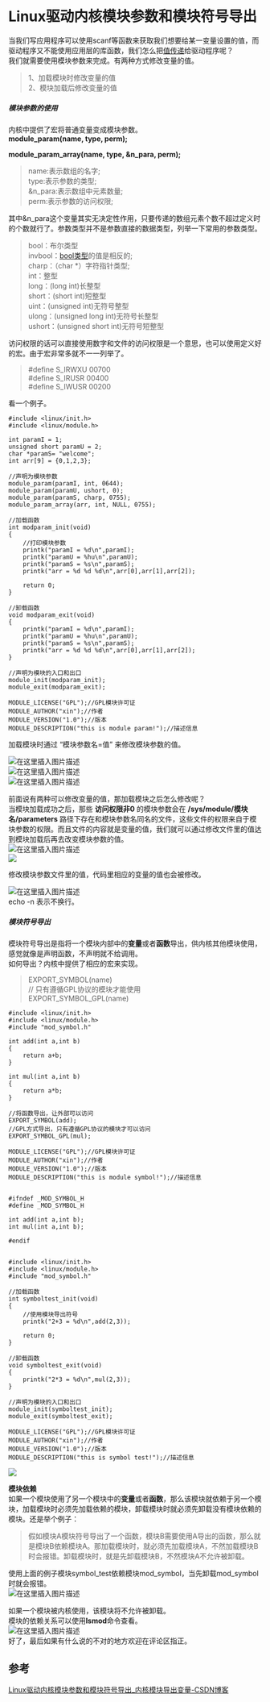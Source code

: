 # Linux驱动内核模块参数和模块符号导出

当我们写应用程序可以使用scanf等函数来获取我们想要给某一变量设置的值，而驱动程序又不能使用应用层的库函数，我们怎么把[值传递](https://so.csdn.net/so/search?q=%E5%80%BC%E4%BC%A0%E9%80%92&spm=1001.2101.3001.7020)给驱动程序呢？  
我们就需要使用模块参数来完成。有两种方式修改变量的值。

> 1、加载模块时修改变量的值  
> 2、模块加载后修改变量的值

##### 模块参数的使用

内核中提供了宏将普通变量变成模块参数。  
**module\_param(name, type, perm);**

**module\_param\_array(name, type, &n\_para, perm);**

> name:表示数组的名字;  
> type:表示参数的类型;  
> &n\_para:表示数组中元素数量;  
> perm:表示参数的访问权限;

其中&n\_para这个变量其实无决定性作用，只要传递的数组元素个数不超过定义时的个数就行了。参数类型并不是参数直接的数据类型，列举一下常用的参数类型。

> bool：布尔类型  
> invbool：[bool类型](https://so.csdn.net/so/search?q=bool%E7%B1%BB%E5%9E%8B&spm=1001.2101.3001.7020)的值是相反的;  
> charp：（char \*）字符指针类型;  
> int：整型  
> long：(long int)长整型  
> short：(short int)短整型  
> uint：(unsigned int)无符号整型  
> ulong：(unsigned long int)无符号长整型  
> ushort：(unsigned short int)无符号短整型

访问权限的话可以直接使用数字和文件的访问权限是一个意思，也可以使用定义好的宏。由于宏非常多就不一一列举了。

> #define S\_IRWXU 00700  
> #define S\_IRUSR 00400  
> #define S\_IWUSR 00200

看一个例子。

    #include <linux/init.h>
    #include <linux/module.h>
    
    int paramI = 1;
    unsigned short paramU = 2;
    char *paramS= "welcome";
    int arr[9] = {0,1,2,3};
    
    //声明为模块参数
    module_param(paramI, int, 0644);
    module_param(paramU, ushort, 0);
    module_param(paramS, charp, 0755);
    module_param_array(arr, int, NULL, 0755);
    
    //加载函数
    int modparam_init(void)
    {
    	//打印模块参数
    	printk("paramI = %d\n",paramI);
    	printk("paramU = %hu\n",paramU);
    	printk("paramS = %s\n",paramS);
    	printk("arr = %d %d %d\n",arr[0],arr[1],arr[2]);
    
    	return 0;
    }
    
    //卸载函数
    void modparam_exit(void)
    {
    	printk("paramI = %d\n",paramI);
    	printk("paramU = %hu\n",paramU);
    	printk("paramS = %s\n",paramS);
    	printk("arr = %d %d %d\n",arr[0],arr[1],arr[2]);
    }
    
    //声明为模块的入口和出口
    module_init(modparam_init);
    module_exit(modparam_exit);
    
    MODULE_LICENSE("GPL");//GPL模块许可证
    MODULE_AUTHOR("xin");//作者
    MODULE_VERSION("1.0");//版本
    MODULE_DESCRIPTION("this is module param!");//描述信息


加载模块时通过 “模块参数名=值” 来修改模块参数的值。

![在这里插入图片描述](image/6bab75ffef5c76e33c6c8002974dd279.png)  
![在这里插入图片描述](image/18962fb9ea387292b0dcde629eb47706.png)  
![在这里插入图片描述](image/9ae24ae214c6309c90d03c05391056ba.png)

前面说有两种可以修改变量的值，那加载模块之后怎么修改呢？  
当模块加载成功之后，那些 **访问权限非0** 的模块参数会在 **/sys/module/模块名/parameters** 路径下存在和模块参数名同名的文件，这些文件的权限来自于模块参数的权限。而且文件的内容就是变量的值，我们就可以通过修改文件里的值达到模块加载后再去改变模块参数的值。  
![在这里插入图片描述](image/82c5e80835cdd90266cb45cf0d878e64.png)  
![](image/97ee0a204b5a6f1daf47daeead094960.png)

修改模块参数文件里的值，代码里相应的变量的值也会被修改。

![在这里插入图片描述](image/ba3c94ea86587bb1058ede367ef01f28.png)  
echo -n 表示不换行。

##### 模块符号导出

模块符号导出是指将一个模块内部中的**变量**或者**函数**导出，供内核其他模块使用，感觉就像是声明函数，不声明就不给调用。  
如何导出？内核中提供了相应的宏来实现。

> EXPORT\_SYMBOL(name)  
> // 只有遵循GPL协议的模块才能使用  
> EXPORT\_SYMBOL\_GPL(name)

    #include <linux/init.h>
    #include <linux/module.h>
    #include "mod_symbol.h"
    
    int add(int a,int b)
    {
    	return a+b;
    }
    
    int mul(int a,int b)
    {
    	return a*b;
    }
    
    //将函数导出，让外部可以访问
    EXPORT_SYMBOL(add);
    //GPL方式导出，只有遵循GPL协议的模块才可以访问
    EXPORT_SYMBOL_GPL(mul);
    
    MODULE_LICENSE("GPL");//GPL模块许可证
    MODULE_AUTHOR("xin");//作者
    MODULE_VERSION("1.0");//版本
    MODULE_DESCRIPTION("this is module symbol!");//描述信息


    #ifndef _MOD_SYMBOL_H
    #define _MOD_SYMBOL_H
    
    int add(int a,int b);
    int mul(int a,int b);
    
    #endif


    #include <linux/init.h>
    #include <linux/module.h>
    #include "mod_symbol.h"
    
    //加载函数
    int symboltest_init(void)
    {
    	//使用模块导出符号
    	printk("2+3 = %d\n",add(2,3));
    
    	return 0;
    }
    
    //卸载函数
    void symboltest_exit(void)
    {
    	printk("2*3 = %d\n",mul(2,3));
    }
    
    //声明为模块的入口和出口
    module_init(symboltest_init);
    module_exit(symboltest_exit);
    
    MODULE_LICENSE("GPL");//GPL模块许可证
    MODULE_AUTHOR("xin");//作者
    MODULE_VERSION("1.0");//版本
    MODULE_DESCRIPTION("this is symbol test!");//描述信息


![](image/9a4aac986a87eaa591f4c8f37f87014a.png)

**模块依赖**  
如果一个模块使用了另一个模块中的**变量**或者**函数**，那么该模块就依赖于另一个模块，加载模块时必须先加载依赖的模块，卸载模块时就必须先卸载没有模块依赖的模块。还是举个例子：

> 假如模块A模块符号导出了一个函数，模块B需要使用A导出的函数，那么就是模块B依赖模块A。那加载模块时，就必须先加载模块A，不然加载模块B时会报错。卸载模块时，就是先卸载模块B，不然模块A不允许被卸载。

使用上面的例子模块symbol\_test依赖模块mod\_symbol，当先卸载mod\_symbol时就会报错。  
![在这里插入图片描述](image/5b25f138c9931c10e47b521f0e8dfaf7.png)

如果一个模块被内核使用，该模块将不允许被卸载。  
模块的依赖关系可以使用**lsmod**命令查看。  
![在这里插入图片描述](image/b9a7b988b6c76e45f9f63087edb48a4d.png)  
好了，最后如果有什么说的不对的地方欢迎在评论区指正。

## 参考

[Linux驱动内核模块参数和模块符号导出_内核模块导出变量-CSDN博客](https://blog.csdn.net/qq_53221728/article/details/129424087?ops_request_misc=%7B%22request%5Fid%22%3A%22F0938462-1B10-421F-BE29-44BA7ADC5772%22%2C%22scm%22%3A%2220140713.130102334.pc%5Fall.%22%7D&request_id=F0938462-1B10-421F-BE29-44BA7ADC5772&biz_id=0&utm_medium=distribute.pc_search_result.none-task-blog-2~all~first_rank_ecpm_v1~rank_v31_ecpm-1-129424087-null-null.142^v100^pc_search_result_base5&utm_term=模块之间导出符号&spm=1018.2226.3001.4187)